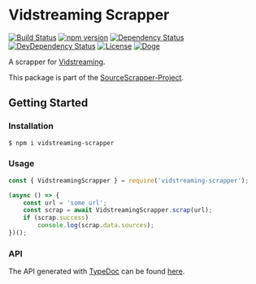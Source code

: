 # Vidstreaming Scrapper

[![Build Status](https://travis-ci.org/OpenByteDev/SourceScrapper.svg?branch=master)](https://travis-ci.org/OpenByteDev/SourceScrapper)
[![npm version](https://badge.fury.io/js/vidstreaming-scrapper.svg)](https://www.npmjs.com/package/vidstreaming-scrapper)
[![Dependency Status](https://david-dm.org/OpenByteDev/SourceScrapper/status.svg?path=packages%2Fvidstreaming-scrapper)](https://david-dm.org/OpenByteDev/SourceScrapper?path=packages%2Fvidstreaming-scrapper)
[![DevDependency Status](https://david-dm.org/OpenByteDev/SourceScrapper/dev-status.svg?path=packages%2Fvidstreaming-scrapper)](https://david-dm.org/OpenByteDev/SourceScrapper?path=packages%2Fvidstreaming-scrapper&type=dev)
[![License](https://img.shields.io/github/license/mashape/apistatus.svg)](https://opensource.org/licenses/MIT)
[![Doge](https://img.shields.io/badge/doge-wow-yellow.svg)]()

A scrapper for [Vidstreaming](https://www.vidstreaming.io/).

This package is part of the [SourceScrapper-Project](https://github.com/OpenByteDev/SourceScrapper).


## Getting Started
### Installation
```bash
$ npm i vidstreaming-scrapper
```


### Usage

```js
const { VidstreamingScrapper } = require('vidstreaming-scrapper');

(async () => {
    const url = 'some url';
    const scrap = await VidstreamingScrapper.scrap(url);
    if (scrap.success)
        console.log(scrap.data.sources);
})();
```


### API
The API generated with [TypeDoc](http://typedoc.org/) can be found [here](https://openbytedev.github.io/SourceScrapper/packages/vidstreaming-scrapper/docs/).
